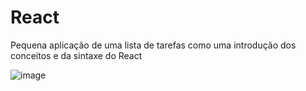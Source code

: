 # React

Pequena aplicação de uma lista de tarefas como uma introdução dos conceitos e da sintaxe do React

![image](https://github.com/user-attachments/assets/e5103d54-cf32-44c4-b747-ec760a25cab9)
